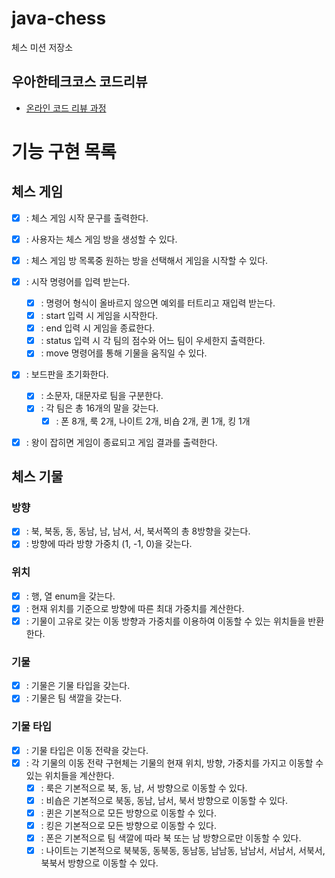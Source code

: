 # java-chess

체스 미션 저장소

## 우아한테크코스 코드리뷰

- [온라인 코드 리뷰 과정](https://github.com/woowacourse/woowacourse-docs/blob/master/maincourse/README.md)


# 기능 구현 목록

## 체스 게임
- [X] : 체스 게임 시작 문구를 출력한다.
- [X] : 사용자는 체스 게임 방을 생성할 수 있다.
- [X] : 체스 게임 방 목록중 원하는 방을 선택해서 게임을 시작할 수 있다.
- [X] : 시작 명령어를 입력 받는다.
  - [X] : 명령어 형식이 올바르지 않으면 예외를 터트리고 재입력 받는다.
  - [X] : start 입력 시 게임을 시작한다.
  - [X] : end 입력 시 게임을 종료한다.
  - [X] : status 입력 시 각 팀의 점수와 어느 팀이 우세한지 출력한다.
  - [X] : move 명령어를 통해 기물을 움직일 수 있다.
- [X] : 보드판을 초기화한다.
  - [X] : 소문자, 대문자로 팀을 구분한다.
  - [X] : 각 팀은 총 16개의 말을 갖는다.
    - [X] : 폰 8개, 룩 2개, 나이트 2개, 비숍 2개, 퀸 1개, 킹 1개
- [X] : 왕이 잡히면 게임이 종료되고 게임 결과를 출력한다.
  

## 체스 기물

### 방향
  - [X] : 북, 북동, 동, 동남, 남, 남서, 서, 북서쪽의 총 8방향을 갖는다. 
  - [X] : 방향에 따라 방향 가중치 (1, -1, 0)을 갖는다.

### 위치
  - [X] : 행, 열 enum을 갖는다.
  - [X] : 현재 위치를 기준으로 방향에 따른 최대 가중치를 계산한다.
  - [X] : 기물이 고유로 갖는 이동 방향과 가중치를 이용하여 이동할 수 있는 위치들을 반환한다.

### 기물
  - [X] : 기물은 기물 타입을 갖는다.
  - [X] : 기물은 팀 색깔을 갖는다.

### 기물 타입
  - [X] : 기물 타입은 이동 전략을 갖는다.
  - [X] : 각 기물의 이동 전략 구현체는 기물의 현재 위치, 방향, 가중치를 가지고 이동할 수 있는 위치들을 계산한다.
    - [X] : 룩은 기본적으로 북, 동, 남, 서 방향으로 이동할 수 있다.
    - [X] : 비숍은 기본적으로 북동, 동남, 남서, 북서 방향으로 이동할 수 있다.
    - [X] : 퀸은 기본적으로 모든 방향으로 이동할 수 있다.
    - [X] : 킹은 기본적으로 모든 방향으로 이동할 수 있다.
    - [X] : 폰은 기본적으로 팀 색깔에 따라 북 또는 남 방향으로만 이동할 수 있다.
    - [X] : 나이트는 기본적으로 북북동, 동북동, 동남동, 남남동, 남남서, 서남서, 서북서, 북북서 방향으로 이동할 수 있다.
